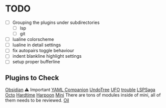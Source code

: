 # TODO

- [ ] Grouping the plugins under subdirectories
  - [ ] lsp
  - [ ] git
- [ ] lualine colorscheme
- [ ] lualine in detail settings
- [ ] fix autopairs toggle behaviour
- [ ] indent blankline highlight settings
- [ ] setup proper bufferline

## Plugins to Check

[Obsidian](https://github.com/epwalsh/obsidian.nvim) :warning: Important
[YAML Companion](https://github.com/someone-stole-my-name/yaml-companion.nvim)
[UndoTree](https://github.com/mbbill/undotree)
[UFO](https://github.com/kevinhwang91/nvim-ufo)
[trouble](https://github.com/folke/trouble.nvim)
[LSPSaga](https://nvimdev.github.io/lspsaga/)
[Octo](https://github.com/pwntester/octo.nvim)
[Hardtime](https://github.com/m4xshen/hardtime.nvim)
[Harpoon](https://github.com/ThePrimeagen/harpoon/tree/harpoon2)
[Mini](https://github.com/echasnovski/mini.nvim/) There are tons of modules inside of mini, all of them needs to be reviewed.
[Oil](https://github.com/stevearc/oil.nvim)
